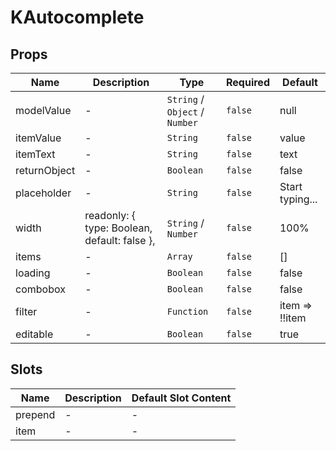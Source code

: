 # KAutocomplete

## Props

<!-- @vuese:KAutocomplete:props:start -->
|Name|Description|Type|Required|Default|
|---|---|---|---|---|
|modelValue|-|`String` /  `Object` /  `Number`|`false`|null|
|itemValue|-|`String`|`false`|value|
|itemText|-|`String`|`false`|text|
|returnObject|-|`Boolean`|`false`|false|
|placeholder|-|`String`|`false`|Start typing...|
|width|readonly: { type: Boolean, default: false },|`String` /  `Number`|`false`|100%|
|items|-|`Array`|`false`|[]|
|loading|-|`Boolean`|`false`|false|
|combobox|-|`Boolean`|`false`|false|
|filter|-|`Function`|`false`|item => !!item|
|editable|-|`Boolean`|`false`|true|

<!-- @vuese:KAutocomplete:props:end -->


## Slots

<!-- @vuese:KAutocomplete:slots:start -->
|Name|Description|Default Slot Content|
|---|---|---|
|prepend|-|-|
|item|-|-|

<!-- @vuese:KAutocomplete:slots:end -->


